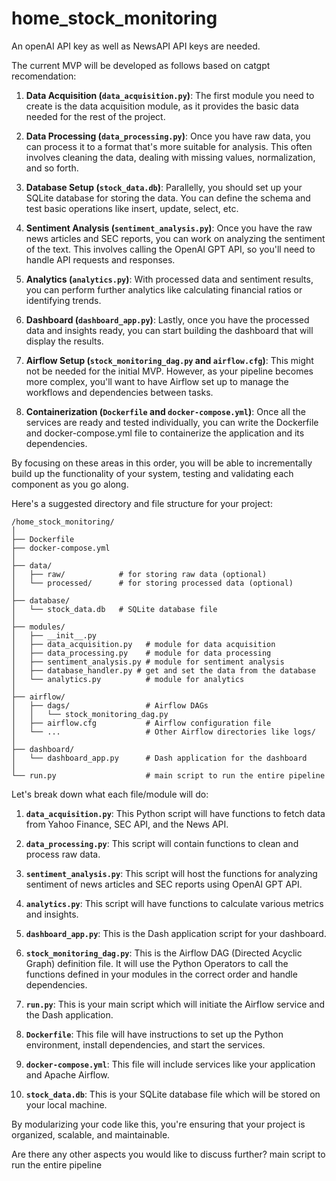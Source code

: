 # home_stock_monitoring

An openAI API key as well as NewsAPI API keys are needed.

The current MVP will be developed as follows based on catgpt recomendation:

1. **Data Acquisition (`data_acquisition.py`)**: The first module you need to create is the data acquisition module, as it provides the basic data needed for the rest of the project. 

2. **Data Processing (`data_processing.py`)**: Once you have raw data, you can process it to a format that's more suitable for analysis. This often involves cleaning the data, dealing with missing values, normalization, and so forth.

3. **Database Setup (`stock_data.db`)**: Parallelly, you should set up your SQLite database for storing the data. You can define the schema and test basic operations like insert, update, select, etc.

4. **Sentiment Analysis (`sentiment_analysis.py`)**: Once you have the raw news articles and SEC reports, you can work on analyzing the sentiment of the text. This involves calling the OpenAI GPT API, so you'll need to handle API requests and responses.

5. **Analytics (`analytics.py`)**: With processed data and sentiment results, you can perform further analytics like calculating financial ratios or identifying trends.

6. **Dashboard (`dashboard_app.py`)**: Lastly, once you have the processed data and insights ready, you can start building the dashboard that will display the results.

7. **Airflow Setup (`stock_monitoring_dag.py` and `airflow.cfg`)**: This might not be needed for the initial MVP. However, as your pipeline becomes more complex, you'll want to have Airflow set up to manage the workflows and dependencies between tasks.

8. **Containerization (`Dockerfile` and `docker-compose.yml`)**: Once all the services are ready and tested individually, you can write the Dockerfile and docker-compose.yml file to containerize the application and its dependencies. 

By focusing on these areas in this order, you will be able to incrementally build up the functionality of your system, testing and validating each component as you go along.

Here's a suggested directory and file structure for your project:

```
/home_stock_monitoring/
│
├── Dockerfile
├── docker-compose.yml
│
├── data/
│   ├── raw/            # for storing raw data (optional)
│   └── processed/      # for storing processed data (optional)
│
├── database/
│   └── stock_data.db   # SQLite database file
│
├── modules/
│   ├── __init__.py
│   ├── data_acquisition.py   # module for data acquisition
│   ├── data_processing.py    # module for data processing
│   ├── sentiment_analysis.py # module for sentiment analysis
│   ├── database_handler.py # get and set the data from the database
│   └── analytics.py          # module for analytics
│
├── airflow/
│   ├── dags/                 # Airflow DAGs
│   │   └── stock_monitoring_dag.py
│   ├── airflow.cfg           # Airflow configuration file
│   └── ...                   # Other Airflow directories like logs/
│
├── dashboard/
│   └── dashboard_app.py      # Dash application for the dashboard
│
└── run.py                    # main script to run the entire pipeline
```

Let's break down what each file/module will do:

1. **`data_acquisition.py`**: This Python script will have functions to fetch data from Yahoo Finance, SEC API, and the News API.

2. **`data_processing.py`**: This script will contain functions to clean and process raw data.

3. **`sentiment_analysis.py`**: This script will host the functions for analyzing sentiment of news articles and SEC reports using OpenAI GPT API.

4. **`analytics.py`**: This script will have functions to calculate various metrics and insights.

5. **`dashboard_app.py`**: This is the Dash application script for your dashboard.

6. **`stock_monitoring_dag.py`**: This is the Airflow DAG (Directed Acyclic Graph) definition file. It will use the Python Operators to call the functions defined in your modules in the correct order and handle dependencies.

7. **`run.py`**: This is your main script which will initiate the Airflow service and the Dash application.

8. **`Dockerfile`**: This file will have instructions to set up the Python environment, install dependencies, and start the services.

9. **`docker-compose.yml`**: This file will include services like your application and Apache Airflow. 

10. **`stock_data.db`**: This is your SQLite database file which will be stored on your local machine.

By modularizing your code like this, you're ensuring that your project is organized, scalable, and maintainable.

Are there any other aspects you would like to discuss further? main script to run the entire pipeline

